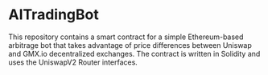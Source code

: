 # AITradingBot
This repository contains a smart contract for a simple Ethereum-based arbitrage bot that takes advantage of price differences between Uniswap and GMX.io decentralized exchanges. The contract is written in Solidity and uses the UniswapV2 Router interfaces. 
